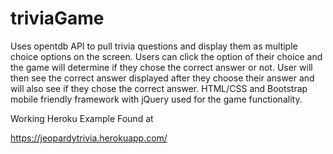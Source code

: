 # triviaGame

Uses opentdb API to pull trivia questions and display them as multiple choice options on the screen. Users can click the option of their choice and the game will determine if they chose the correct answer or not. User will then see the correct answer displayed after they choose their answer and will also see if they chose the correct answer. HTML/CSS and Bootstrap mobile friendly framework with jQuery used for the game functionality. 

Working Heroku Example Found at 

https://jeopardytrivia.herokuapp.com/
